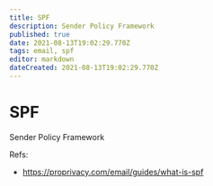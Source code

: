 ```yaml
---
title: SPF
description: Sender Policy Framework
published: true
date: 2021-08-13T19:02:29.770Z
tags: email, spf
editor: markdown
dateCreated: 2021-08-13T19:02:29.770Z
---
```


# SPF

Sender Policy Framework

Refs:
- https://proprivacy.com/email/guides/what-is-spf
